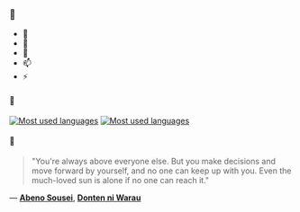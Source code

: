 ### 👋

- 🔭
- 🌱
- 💬
- 📫
- ⚡

#### 🧏

[![Most used languages](https://github-readme-stats-aynah.vercel.app/api/top-langs/?username=aynh&theme=solarized-dark&langs_count=6&layout=compact&hide_title=true)](https://github.com/anuraghazra/github-readme-stats#gh-dark-mode-only)
[![Most used languages](https://github-readme-stats-aynah.vercel.app/api/top-langs/?username=aynh&theme=solarized-light&langs_count=6&layout=compact&hide_title=true)](https://github.com/anuraghazra/github-readme-stats#gh-light-mode-only)

#### 💬

> "You're always above everyone else. But you make decisions and move forward by yourself, and no one can keep up with you. Even the much-loved sun is alone if no one can reach it."

&mdash; [**Abeno Sousei**](https://myanimelist.net/character.php?q=Abeno%20Sousei&cat=character), [**Donten ni Warau**](https://myanimelist.net/search/all?q=Donten%20ni%20Warau&cat=all)
